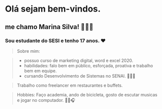  #  Olá sejam bem-vindos.
 ##  me chamo Marina Silva! 👩🏻‍🦰
 ### Sou estudante do SESI e tenho 17 anos. ❤️

> Sobre mim:

> - possuo curso de marketing digital, word e excel 2020.
> - habilidades: falo bem em público, esforçada, proativa e trabalho bem em equipe.
> - cursando Desenvolvimento de Sistemas no SENAI. 👩🏻‍💻

 > Trabalho como freelancer em restaurantes e buffets.

> Hobbies: Faço academia, ando de bicicleta, gosto de escutar musicas e jogar no computador. 🏋️‍♀️🎧

